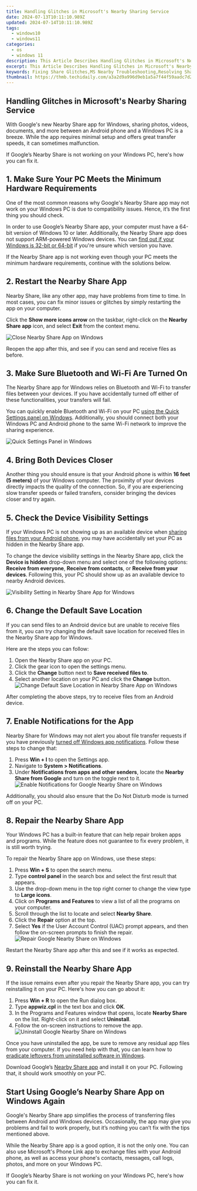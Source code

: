 ```yaml
---
title: Handling Glitches in Microsoft's Nearby Sharing Service
date: 2024-07-13T10:11:10.989Z
updated: 2024-07-14T10:11:10.989Z
tags:
  - windows10
  - windows11
categories:
  - os
  - windows 11
description: This Article Describes Handling Glitches in Microsoft's Nearby Sharing Service
excerpt: This Article Describes Handling Glitches in Microsoft's Nearby Sharing Service
keywords: Fixing Share Glitches,MS Nearby Troubleshooting,Resolving Share Errors,Microsoft Share Faults,Quick Share Issue Cure,Addressing Sharing Issues,MSDN Nearby Sync Fix
thumbnail: https://thmb.techidaily.com/a3a2d9a996d9eb1a5a7f44f59aadc7d2130837ea4123069d71208845b762ea4c.jpg
---
```


## Handling Glitches in Microsoft's Nearby Sharing Service

 With Google's new Nearby Share app for Windows, sharing photos, videos, documents, and more between an Android phone and a Windows PC is a breeze. While the app requires minimal setup and offers great transfer speeds, it can sometimes malfunction.

 If Google’s Nearby Share is not working on your Windows PC, here's how you can fix it.

## 1\. Make Sure Your PC Meets the Minimum Hardware Requirements

 One of the most common reasons why Google's Nearby Share app may not work on your Windows PC is due to compatibility issues. Hence, it’s the first thing you should check.

 In order to use Google’s Nearby Share app, your computer must have a 64-bit version of Windows 10 or later. Additionally, the Nearby Share app does not support ARM-powered Windows devices. You can [find out if your Windows is 32-bit or 64-bit](https://www.makeuseof.com/tag/difference-32-bit-64-bit-windows/) if you're unsure which version you have.

 If the Nearby Share app is not working even though your PC meets the minimum hardware requirements, continue with the solutions below.

## 2\. Restart the Nearby Share App

 Nearby Share, like any other app, may have problems from time to time. In most cases, you can fix minor issues or glitches by simply restarting the app on your computer.

 Click the **Show more icons arrow** on the taskbar, right-click on the **Nearby Share app** icon, and select **Exit** from the context menu.

![Close Nearby Share App on Windows](https://static1.makeuseofimages.com/wordpress/wp-content/uploads/2023/08/close-nearby-share-app-on-windows.jpg)

 Reopen the app after this, and see if you can send and receive files as before.

## 3\. Make Sure Bluetooth and Wi-Fi Are Turned On

 The Nearby Share app for Windows relies on Bluetooth and Wi-Fi to transfer files between your devices. If you have accidentally turned off either of these functionalities, your transfers will fail.

 You can quickly enable Bluetooth and Wi-Fi on your PC [using the Quick Settings panel on Windows](https://www.makeuseof.com/use-quick-settings-on-windows-11/). Additionally, you should connect both your Windows PC and Android phone to the same Wi-Fi network to improve the sharing experience.

![Quick Settings Panel in Windows](https://static1.makeuseofimages.com/wordpress/wp-content/uploads/2023/08/quick-settings-panel-in-windows.jpg)

## 4\. Bring Both Devices Closer

 Another thing you should ensure is that your Android phone is within **16 feet (5 meters)** of your Windows computer. The proximity of your devices directly impacts the quality of the connection. So, if you are experiencing slow transfer speeds or failed transfers, consider bringing the devices closer and try again.

## 5\. Check the Device Visibility Settings

 If your Windows PC is not showing up as an available device when [sharing files from your Android phone](https://www.makeuseof.com/tag/transfer-files-android-pc/), you may have accidentally set your PC as hidden in the Nearby Share app.

 To change the device visibility settings in the Nearby Share app, click the **Device is hidden** drop-down menu and select one of the following options: **Receive from everyone**, **Receive from contacts**, or **Receive from your devices**. Following this, your PC should show up as an available device to nearby Android devices.

![Visibility Setting in Nearby Share App for Windows](https://static1.makeuseofimages.com/wordpress/wp-content/uploads/2023/08/visibility-setting-in-nearby-share-app-for-windows.jpg)

## 6\. Change the Default Save Location

 If you can send files to an Android device but are unable to receive files from it, you can try changing the default save location for received files in the Nearby Share app for Windows.

 Here are the steps you can follow:

1. Open the Nearby Share app on your PC.
2. Click the gear icon to open the settings menu.
3. Click the **Change** button next to **Save received files to**.
4. Select another location on your PC and click the **Change** button.  
![Change Default Save Location in Nearby Share App on Windows](https://static1.makeuseofimages.com/wordpress/wp-content/uploads/2023/08/change-default-save-location-in-nearby-share-app-on-windows.jpg)

 After completing the above steps, try to receive files from an Android device.

## 7\. Enable Notifications for the App

 Nearby Share for Windows may not alert you about file transfer requests if you have previously [turned off Windows app notifications](https://www.makeuseof.com/tag/selectively-disable-app-notifications-windows-10/). Follow these steps to change that:

1. Press **Win + I** to open the Settings app.
2. Navigate to **System > Notifications**.
3. Under **Notifications from apps and other senders**, locate the **Nearby Share from Google** and turn on the toggle next to it.  
![Enable Notifications for Google Nearby Share on Windows](https://static1.makeuseofimages.com/wordpress/wp-content/uploads/2023/08/enable-notifications-for-google-nearby-share-on-windows.jpg)

 Additionally, you should also ensure that the Do Not Disturb mode is turned off on your PC.

## 8\. Repair the Nearby Share App

 Your Windows PC has a built-in feature that can help repair broken apps and programs. While the feature does not guarantee to fix every problem, it is still worth trying.

 To repair the Nearby Share app on Windows, use these steps:

1. Press **Win + S** to open the search menu.
2. Type **control panel** in the search box and select the first result that appears.
3. Use the drop-down menu in the top right corner to change the view type to **Large icons**.
4. Click on **Programs and Features** to view a list of all the programs on your computer.
5. Scroll through the list to locate and select **Nearby Share**.
6. Click the **Repair** option at the top.
7. Select **Yes** if the User Account Control (UAC) prompt appears, and then follow the on-screen prompts to finish the repair.  
![Repair Google Nearby Share on Windows](https://static1.makeuseofimages.com/wordpress/wp-content/uploads/2023/08/repair-google-nearby-share-on-windows.jpg)

 Restart the Nearby Share app after this and see if it works as expected.

## 9\. Reinstall the Nearby Share App

 If the issue remains even after you repair the Nearby Share app, you can try reinstalling it on your PC. Here's how you can go about it:

1. Press **Win + R** to open the Run dialog box.
2. Type **appwiz.cpl** in the text box and click **OK**.
3. In the Programs and Features window that opens, locate **Nearby Share** on the list. Right-click on it and select **Uninstall**.
4. Follow the on-screen instructions to remove the app.  
![Uninstall Google Nearby Share on Windows](https://static1.makeuseofimages.com/wordpress/wp-content/uploads/2023/08/uninstall-google-nearby-share-on-windows.jpg)

 Once you have uninstalled the app, be sure to remove any residual app files from your computer. If you need help with that, you can learn how to [eradicate leftovers from uninstalled software in Windows](https://www.makeuseof.com/windows-remove-leftovers-uninstalled-software/).

 Download Google’s [Nearby Share app](https://android.com/better-together/nearby-share-app/) and install it on your PC. Following that, it should work smoothly on your PC.

## Start Using Google’s Nearby Share App on Windows Again

 Google's Nearby Share app simplifies the process of transferring files between Android and Windows devices. Occasionally, the app may give you problems and fail to work properly, but it’s nothing you can’t fix with the tips mentioned above.

 While the Nearby Share app is a good option, it is not the only one. You can also use Microsoft's Phone Link app to exchange files with your Android phone, as well as access your phone's contacts, messages, call logs, photos, and more on your Windows PC.

 If Google’s Nearby Share is not working on your Windows PC, here's how you can fix it.



<ins class="adsbygoogle"
      style="display:block"
      data-ad-client="ca-pub-7571918770474297"
      data-ad-slot="8358498916"
      data-ad-format="auto"
      data-full-width-responsive="true"></ins>

